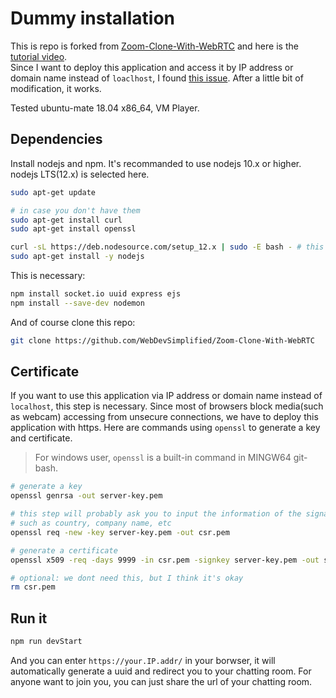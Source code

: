 # Dummy installation
This is repo is forked from [Zoom-Clone-With-WebRTC](https://github.com/WebDevSimplified/Zoom-Clone-With-WebRTC) and here is the [tutorial video](
https://www.youtube.com/watch?v=DvlyzDZDEq4&t=684s).  
Since I want to deploy this application and access it by IP address or domain name instead of `loaclhost`, I found [this issue](https://github.com/WebDevSimplified/Zoom-Clone-With-WebRTC/issues/23). After a little bit of modification, it works.  

Tested ubuntu-mate 18.04 x86_64, VM Player.
## Dependencies
Install nodejs and npm. It's recommanded to use nodejs 10.x or higher. nodejs LTS(12.x) is selected here.
```bash
sudo apt-get update

# in case you don't have them
sudo apt-get install curl
sudo apt-get install openssl

curl -sL https://deb.nodesource.com/setup_12.x | sudo -E bash - # this is for 64 bit machine
sudo apt-get install -y nodejs
```
This is necessary:
```bash
npm install socket.io uuid express ejs
npm install --save-dev nodemon
```
And of course clone this repo:
```bash
git clone https://github.com/WebDevSimplified/Zoom-Clone-With-WebRTC
```

## Certificate
If you want to use this application via IP address or domain name instead of `localhost`, this step is necessary. Since most of browsers block media(such as webcam) accessing from unsecure connections, we have to deploy this application with https. Here are commands using `openssl` to generate a key and certificate.
> For windows user, `openssl` is a built-in command in MINGW64 git-bash.
```bash
# generate a key
openssl genrsa -out server-key.pem

# this step will probably ask you to input the information of the signature,
# such as country, company name, etc
openssl req -new -key server-key.pem -out csr.pem

# generate a certificate
openssl x509 -req -days 9999 -in csr.pem -signkey server-key.pem -out server-cert.pem

# optional: we dont need this, but I think it's okay 
rm csr.pem
```

## Run it
```bash
npm run devStart
```
And you can enter `https://your.IP.addr/` in your borwser, it will automatically generate a uuid and redirect you to your chatting room. For anyone want to join you, you can just share the url of your chatting room.
